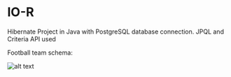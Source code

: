 # IO-R
Hibernate Project in Java with PostgreSQL database connection.
JPQL and Criteria API used 

Football team schema:

![alt text](https://github.com/[martynakurbiel52]/[IO-R]/blob/[main]/footballSchema.png?raw=true)



